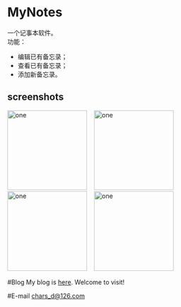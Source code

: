 # MyNotes
一个记事本软件。<br/>
功能：</br>
  * 编辑已有备忘录；</br>
  * 查看已有备忘录；</br>
  * 添加新备忘录。

screenshots
-----------------------
<img alt="one" src="https://raw.github.com/charsdavy/MyNotes/master/screenshots/m1.png" width="180">
&nbsp;&nbsp;
<img alt="one" src="https://raw.github.com/charsdavy/MyNotes/master/screenshots/m2.png" width="180">
&nbsp;&nbsp;
<img alt="one" src="https://raw.github.com/charsdavy/MyNotes/master/screenshots/m3.png" width="180">
&nbsp;&nbsp;
<img alt="one" src="https://raw.github.com/charsdavy/MyNotes/master/screenshots/m4.png" width="180">
&nbsp;&nbsp;

#Blog
My blog is [here](http://my.oschina.net/chars/blog). Welcome to visit!

#E-mail
chars_d@126.com
